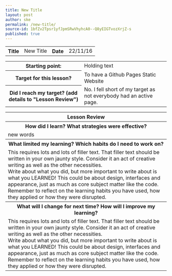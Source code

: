 ```yaml
---
title: New Title
layout: post
author: ske
permalink: /new-title/
source-id: 1bfZv2Tpsr1yfJpmSRwVhyhcA0--Q8yEIGTvozXrjZ-s
published: true
---
```

<table>
  <tr>
    <th>Title</th>
    <td>New Title</td>
    <th>Date</th>
    <td>22/11/16</td>
  </tr>
</table>


<table>
  <tr>
    <th>Starting point:</th>
    <td>Holding text</td>
  </tr>
  <tr>
    <th>Target for this lesson?</th>
    <td>To have a Github Pages Static Website</td>
  </tr>
  <tr>
    <th>Did I reach my target?
(add details to "Lesson Review")</th>
    <td>No. I fell short of my target as not everybody had an active page.</td>
  </tr>
</table>


<table>
  <tr>
    <th>Lesson Review</th>
  </tr>
  <tr>
    <th>How did I learn? What strategies were effective? </th>
  </tr>
  <tr>
    <td>new words</td>
  </tr>
  <tr>
    <th>What limited my learning? Which habits do I need to work on? </th>
  </tr>
  <tr>
    <td>This requires lots and lots of filler text. That filler text should be written in your own jaunty style. Consider it an act of creative writing as well as the other necessities. <br>
    Write about what you did, but more important to write about is what you LEARNED! This could be about design, interfaces and appearance, just as much as core subject matter like the code. <br>
    Remember to reflect on the learning habits you have used, how they applied or how they were disrupted.</td>
  </tr>
  <tr>
    <th>What will I change for next time? How will I improve my learning?</th>
  </tr>
  <tr>
    <td>This requires lots and lots of filler text. That filler text should be written in your own jaunty style. Consider it an act of creative writing as well as the other necessities. <br>
    Write about what you did, but more important to write about is what you LEARNED! This could be about design, interfaces and appearance, just as much as core subject matter like the code. <br>
    Remember to reflect on the learning habits you have used, how they applied or how they were disrupted.</td>
  </tr>
</table>


